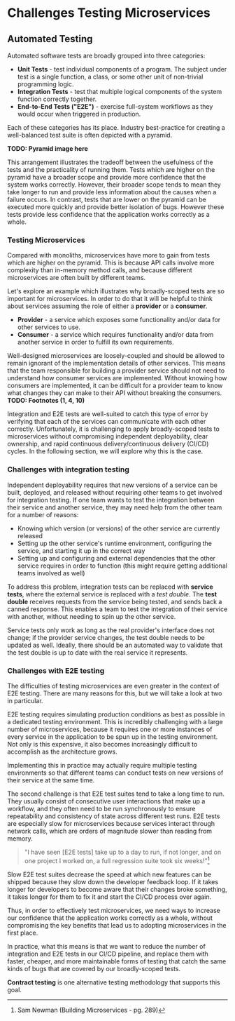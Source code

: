 # Challenges Testing Microservices

## Automated Testing

Automated software tests are broadly grouped into three categories:

- **Unit Tests** - test individual components of a program.
  The subject under test is a single function, a class, or some other unit of non-trivial programming logic.
- **Integration Tests** - test that multiple logical components of the system function correctly together.
- **End-to-End Tests ("E2E")** - exercise full-system workflows as they would occur when triggered in production.

Each of these categories has its place.
Industry best-practice for creating a well-balanced test suite is often depicted with a pyramid.

**TODO: Pyramid image here**

This arrangement illustrates the tradeoff between the usefulness of the tests and the practicality of running them.
Tests which are higher on the pyramid have a broader scope and provide more confidence that the system works correctly.
However, their broader scope tends to mean they take longer to run and provide less information about the causes when a failure occurs.
In contrast, tests that are lower on the pyramid can be executed more quickly and provide better isolation of bugs.
However these tests provide less confidence that the application works correctly as a whole.

### Testing Microservices

Compared with monoliths, microservices have more to gain from tests which are higher on the pyramid.
This is because API calls involve more complexity than in-memory method calls, and because different microservices are often built by different teams.

Let's explore an example which illustrates why broadly-scoped tests are so important for microservices.
In order to do that it will be helpful to think about services assuming the role of either a **provider** or a **consumer**.

- **Provider** - a service which exposes some functionality and/or data for other services to use.
- **Consumer** - a service which requires functionality and/or data from another service in order to fulfill its own requirements.

Well-designed microservices are loosely-coupled and should be allowed to remain ignorant of the implementation details of other services.
This means that the team responsible for building a provider service should not need to understand how consumer services are implemented.
Without knowing how consumers are implemented, it can be difficult for a provider team to know what changes they can make to their API without breaking the consumers. **TODO: Footnotes (1, 4, 10)**

Integration and E2E tests are well-suited to catch this type of error by verifying that each of the services can communicate with each other correctly.
Unfortunately, it is challenging to apply broadly-scoped tests to microservices without compromising independent deployability, clear ownership, and rapid continuous delivery/continuous delivery (CI/CD) cycles.
In the following section, we will explore why this is the case.

### Challenges with integration testing

Independent deployability requires that new versions of a service can be built, deployed, and released without requiring other teams to get involved for integration testing.
If one team wants to test the integration between their service and another service, they may need help from the other team for a number of reasons:

- Knowing which version (or versions) of the other service are currently released
- Setting up the other service's runtime environment, configuring the service, and starting it up in the correct way
- Setting up and configuring and external dependencies that the other service requires in order to function (this might require getting additional teams involved as well)

To address this problem, integration tests can be replaced with **service tests**, where the external service is replaced with a *test double*.
The **test double** receives requests from the service being tested, and sends back a canned response.
This enables a team to test the integration of their service with another, without needing to spin up the other service.

Service tests only work as long as the real provider's interface does not change; if the provider service changes, the test double needs to be updated as well.
Ideally, there should be an automated way to validate that the test double is up to date with the real service it represents.

### Challenges with E2E testing

The difficulties of testing microservices are even greater in the context of E2E testing.
There are many reasons for this, but we will take a look at two in particular.

E2E testing requires simulating production conditions as best as possible in a dedicated testing environment.
This is incredibly challenging with a large number of microservices, because it requires one or more instances of every service in the application to be spun up in the testing environment.
Not only is this expensive, it also becomes increasingly difficult to accomplish as the architecture grows.

Implementing this in practice may actually require multiple testing environments so that different teams can conduct tests on new versions of their service at the same time.

The second challenge is that E2E test suites tend to take a long time to run.
They usually consist of consecutive user interactions that make up a workflow, and they often need to be run synchronously to ensure repeatability and consistency of state across different test runs.
E2E tests are especially slow for microservices because services interact through network calls, which are orders of magnitude slower than reading from memory.

> "I have seen \[E2E tests\] take up to a day to run, if not longer, and on one project I worked on, a full regression suite took six weeks!"[^1]

Slow E2E test suites decrease the speed at which new features can be shipped because they slow down the developer feedback loop.
If it takes longer for developers to become aware that their changes broke something, it takes longer for them to fix it and start the CI/CD process over again.

Thus, in order to effectively test microservices, we need ways to increase our confidence that the application works correctly as a whole, without compromising the key benefits that lead us to adopting microservices in the first place.

In practice, what this means is that we want to reduce the number of integration and E2E tests in our CI/CD pipeline, and replace them with faster, cheaper, and more maintainable forms of testing that catch the same kinds of bugs that are covered by our broadly-scoped tests.

**Contract testing** is one alternative testing methodology that supports this goal.

[^1]: Sam Newman (Building Microservices - pg. 289)
